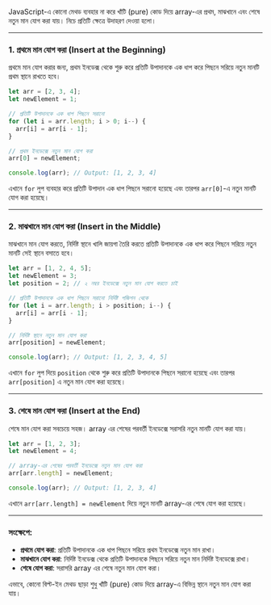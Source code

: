 JavaScript-এ কোনো মেথড ব্যবহার না করে খাঁটি (pure) কোড দিয়ে array-এর প্রথম, মাঝখানে এবং শেষে নতুন মান যোগ করা যায়। নিচে প্রতিটি ক্ষেত্রে উদাহরণ দেওয়া হলো।

---

### 1. **প্রথমে মান যোগ করা (Insert at the Beginning)**

প্রথমে মান যোগ করার জন্য, প্রথম ইনডেক্স থেকে শুরু করে প্রতিটি উপাদানকে এক ধাপ করে পিছনে সরিয়ে নতুন মানটি প্রথম স্থানে রাখতে হবে।

```javascript
let arr = [2, 3, 4];
let newElement = 1;

// প্রতিটি উপাদানকে এক ধাপ পিছনে সরানো
for (let i = arr.length; i > 0; i--) {
  arr[i] = arr[i - 1];
}

// প্রথম ইনডেক্সে নতুন মান যোগ করা
arr[0] = newElement;

console.log(arr); // Output: [1, 2, 3, 4]
```

এখানে `for` লুপ ব্যবহার করে প্রতিটি উপাদান এক ধাপ পিছনে সরানো হয়েছে এবং তারপর `arr[0]`-এ নতুন মানটি যোগ করা হয়েছে।

---

### 2. **মাঝখানে মান যোগ করা (Insert in the Middle)**

মাঝখানে মান যোগ করতে, নির্দিষ্ট স্থানে খালি জায়গা তৈরি করতে প্রতিটি উপাদানকে এক ধাপ করে পিছনে সরিয়ে নতুন মানটি সেই স্থানে বসাতে হবে।

```javascript
let arr = [1, 2, 4, 5];
let newElement = 3;
let position = 2; // ২ নম্বর ইনডেক্সে নতুন মান যোগ করতে চাই

// প্রতিটি উপাদানকে এক ধাপ পিছনে সরানো নির্দিষ্ট পজিশন থেকে
for (let i = arr.length; i > position; i--) {
  arr[i] = arr[i - 1];
}

// নির্দিষ্ট স্থানে নতুন মান যোগ করা
arr[position] = newElement;

console.log(arr); // Output: [1, 2, 3, 4, 5]
```

এখানে `for` লুপ দিয়ে `position` থেকে শুরু করে প্রতিটি উপাদানকে পিছনে সরানো হয়েছে এবং তারপর `arr[position]` এ নতুন মান যোগ করা হয়েছে।

---

### 3. **শেষে মান যোগ করা (Insert at the End)**

শেষে মান যোগ করা সবচেয়ে সহজ। array এর শেষের পরবর্তী ইনডেক্সে সরাসরি নতুন মানটি যোগ করা যায়।

```javascript
let arr = [1, 2, 3];
let newElement = 4;

// array-এর শেষের পরবর্তী ইনডেক্সে নতুন মান যোগ করা
arr[arr.length] = newElement;

console.log(arr); // Output: [1, 2, 3, 4]
```

এখানে `arr[arr.length] = newElement` দিয়ে নতুন মানটি array-এর শেষে যোগ করা হয়েছে।

---

### সংক্ষেপে:
- **প্রথমে যোগ করা**: প্রতিটি উপাদানকে এক ধাপ পিছনে সরিয়ে প্রথম ইনডেক্সে নতুন মান রাখা।
- **মাঝখানে যোগ করা**: নির্দিষ্ট ইনডেক্স থেকে প্রতিটি উপাদানকে পিছনে সরিয়ে নতুন মান নির্দিষ্ট ইনডেক্সে রাখা।
- **শেষে যোগ করা**: সরাসরি array এর শেষে নতুন মান যোগ করা।

এভাবে, কোনো বিল্ট-ইন মেথড ছাড়া শুধু খাঁটি (pure) কোড দিয়ে array-এ বিভিন্ন স্থানে নতুন মান যোগ করা যায়।